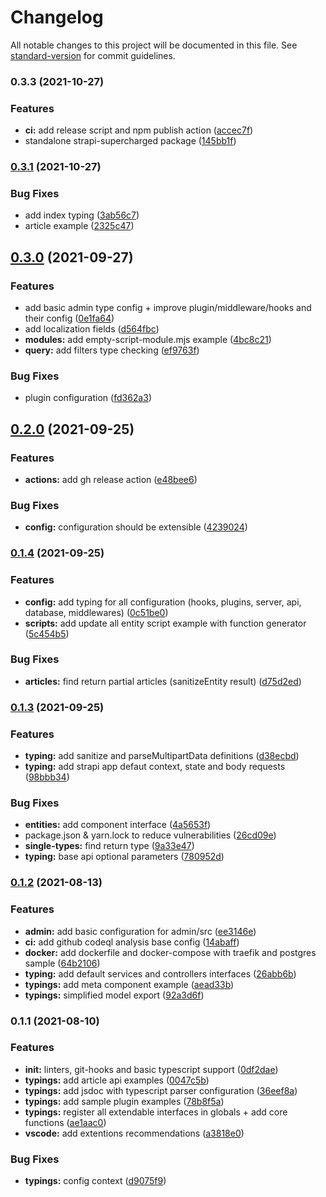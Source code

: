 # Changelog

All notable changes to this project will be documented in this file. See [standard-version](https://github.com/conventional-changelog/standard-version) for commit guidelines.

### 0.3.3 (2021-10-27)


### Features

* **ci:** add release script and npm publish action ([accec7f](https://github.com/digisquad-io/strapi-supercharged/commit/accec7f6e45d96a46bc96022c84a66769313b23b))
* standalone strapi-supercharged package ([145bb1f](https://github.com/digisquad-io/strapi-supercharged/commit/145bb1f79ad1ff937ba02d9c732e4ba3abbdda81))

### [0.3.1](https://github.com/digisquad-io/strapi-supercharged/compare/v0.3.0...v0.3.1) (2021-10-27)

### Bug Fixes

- add index typing ([3ab56c7](https://github.com/digisquad-io/strapi-supercharged/commit/3ab56c77136c2a70a3b641166a4836af6a208506))
- article example ([2325c47](https://github.com/digisquad-io/strapi-supercharged/commit/2325c47d82be4f2c6558b9e706abd7adf8487599))

## [0.3.0](https://github.com/digisquad-io/strapi-supercharged-template/compare/v0.2.0...v0.3.0) (2021-09-27)

### Features

- add basic admin type config + improve plugin/middleware/hooks and their config ([0e1fa64](https://github.com/digisquad-io/strapi-supercharged-template/commit/0e1fa64d4809f2cba8cc320a1d70d342e2852704))
- add localization fields ([d564fbc](https://github.com/digisquad-io/strapi-supercharged-template/commit/d564fbcbd9983d4f71ebaf9e05b093236d06c002))
- **modules:** add empty-script-module.mjs example ([4bc8c21](https://github.com/digisquad-io/strapi-supercharged-template/commit/4bc8c212b7484fd451b8303469d404cfe4bff67c))
- **query:** add filters type checking ([ef9763f](https://github.com/digisquad-io/strapi-supercharged-template/commit/ef9763f4772740c7f5677648b3fe17085125f581))

### Bug Fixes

- plugin configuration ([fd362a3](https://github.com/digisquad-io/strapi-supercharged-template/commit/fd362a33e590d3a2bd9cdab4e6d79e26d166d170))

## [0.2.0](https://github.com/digisquad-io/strapi-supercharged-template/compare/v0.1.4...v0.2.0) (2021-09-25)

### Features

- **actions:** add gh release action ([e48bee6](https://github.com/digisquad-io/strapi-supercharged-template/commit/e48bee6bdeb7f58c467cba13f23d0e90ffb6a082))

### Bug Fixes

- **config:** configuration should be extensible ([4239024](https://github.com/digisquad-io/strapi-supercharged-template/commit/423902485ec43a5ea48bf93693ee85dd4801ec84))

### [0.1.4](https://github.com/digisquad-io/strapi-supercharged-template/compare/v0.1.3...v0.1.4) (2021-09-25)

### Features

- **config:** add typing for all configuration (hooks, plugins, server, api, database, middlewares) ([0c51be0](https://github.com/digisquad-io/strapi-supercharged-template/commit/0c51be0d50c30735657966a09e4eef4b3481a31e))
- **scripts:** add update all entity script example with function generator ([5c454b5](https://github.com/digisquad-io/strapi-supercharged-template/commit/5c454b581ced85f70d9e897a98f68ff6f3a49a0e))

### Bug Fixes

- **articles:** find return partial articles (sanitizeEntity result) ([d75d2ed](https://github.com/digisquad-io/strapi-supercharged-template/commit/d75d2ed431a5e89d75404d37f7f406b07b56f006))

### [0.1.3](https://github.com/digisquad-io/strapi-supercharged-template/compare/v0.1.2...v0.1.3) (2021-09-25)

### Features

- **typing:** add sanitize and parseMultipartData definitions ([d38ecbd](https://github.com/digisquad-io/strapi-supercharged-template/commit/d38ecbdb6fe2e55f9a6b98f5a97f6e3edef8f16e))
- **typing:** add strapi app defaut context, state and body requests ([98bbb34](https://github.com/digisquad-io/strapi-supercharged-template/commit/98bbb340f5c887808e4dac30c44ed63d48b0dceb))

### Bug Fixes

- **entities:** add component interface ([4a5653f](https://github.com/digisquad-io/strapi-supercharged-template/commit/4a5653f42c1700e9adf03467f6382789a6a33edc))
- package.json & yarn.lock to reduce vulnerabilities ([26cd09e](https://github.com/digisquad-io/strapi-supercharged-template/commit/26cd09ef642d073706d06fa6d62f9e2898bf6189))
- **single-types:** find return type ([9a33e47](https://github.com/digisquad-io/strapi-supercharged-template/commit/9a33e473546e23e266eb439006622a2b20af8e86))
- **typing:** base api optional parameters ([780952d](https://github.com/digisquad-io/strapi-supercharged-template/commit/780952de7b3b4c4857f6e5e84bf28693ad641dba))

### [0.1.2](https://github.com/digisquad-io/strapi-supercharged-template/compare/v0.1.1...v0.1.2) (2021-08-13)

### Features

- **admin:** add basic configuration for admin/src ([ee3146e](https://github.com/digisquad-io/strapi-supercharged-template/commit/ee3146ed7e7dd7518c19f29f1ef5c43c74e26bb1))
- **ci:** add github codeql analysis base config ([14abaff](https://github.com/digisquad-io/strapi-supercharged-template/commit/14abaff5e77ce51fbe7a6d5ad54865199739563f))
- **docker:** add dockerfile and docker-compose with traefik and postgres sample ([64b2106](https://github.com/digisquad-io/strapi-supercharged-template/commit/64b21067e34d0f36f2ce60fcdb23f9f686fe2cc3))
- **typing:** add default services and controllers interfaces ([26abb6b](https://github.com/digisquad-io/strapi-supercharged-template/commit/26abb6b769f439a81f8c6a8e0e1634cf970ce6fe))
- **typings:** add meta component example ([aead33b](https://github.com/digisquad-io/strapi-supercharged-template/commit/aead33b232fa1379be6458d449eeb1383b024b3e))
- **typings:** simplified model export ([92a3d6f](https://github.com/digisquad-io/strapi-supercharged-template/commit/92a3d6ffa0fbb761f5c0682d9f22d46b456c2a44))

### 0.1.1 (2021-08-10)

### Features

- **init:** linters, git-hooks and basic typescript support ([0df2dae](https://github.com/digisquad-io/strapi-supercharged-template/commit/0df2dae22cf24aebf3c4e5d1c46230e9ea6b035d))
- **typings:** add article api examples ([0047c5b](https://github.com/digisquad-io/strapi-supercharged-template/commit/0047c5b4e72c47e312fa8b6f1c5c8f762a0b9b64))
- **typings:** add jsdoc with typescript parser configuration ([36eef8a](https://github.com/digisquad-io/strapi-supercharged-template/commit/36eef8a9e1a99b6f6076bfe056ba244befdf1088))
- **typings:** add sample plugin examples ([78b8f5a](https://github.com/digisquad-io/strapi-supercharged-template/commit/78b8f5a3d2f28641aa81ccf2bc522c7ce8372375))
- **typings:** register all extendable interfaces in globals + add core functions ([ae1aac0](https://github.com/digisquad-io/strapi-supercharged-template/commit/ae1aac0f7144e4d9765e08ade1afef5938c2d3d9))
- **vscode:** add extentions recommendations ([a3818e0](https://github.com/digisquad-io/strapi-supercharged-template/commit/a3818e0bf843fec90a4bdc4d2c5df574a432dcc4))

### Bug Fixes

- **typings:** config context ([d9075f9](https://github.com/digisquad-io/strapi-supercharged-template/commit/d9075f9899b513de6097f6a72d4c90a55ec9a893))
